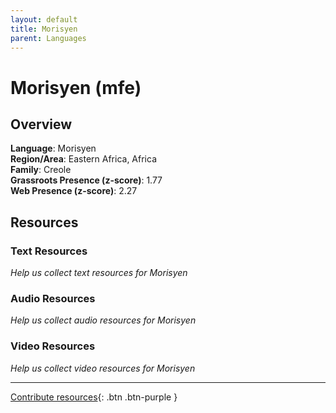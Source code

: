 ```yaml
---
layout: default
title: Morisyen
parent: Languages
---
```


# Morisyen (mfe)

## Overview

**Language**: Morisyen  
**Region/Area**: Eastern Africa, Africa  
**Family**: Creole  
**Grassroots Presence (z-score)**: 1.77  
**Web Presence (z-score)**: 2.27  

## Resources

### Text Resources
*Help us collect text resources for Morisyen*

### Audio Resources
*Help us collect audio resources for Morisyen*

### Video Resources
*Help us collect video resources for Morisyen*

---

[Contribute resources](https://forms.office.com/e/1SfLJx3u1r){: .btn .btn-purple }
